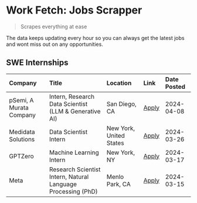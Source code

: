 # Work Fetch: Jobs Scrapper
> Scrapes everything at ease

The data keeps updating every hour so you can always get the latest jobs and wont miss out on any opportunities.

## SWE Internships
<!--START_SECTION:workfetch-->
| Company                 | Title                                                        | Location                | Link                                                                                                                                                                                                                                                                       | Date Posted   |
|:------------------------|:-------------------------------------------------------------|:------------------------|:---------------------------------------------------------------------------------------------------------------------------------------------------------------------------------------------------------------------------------------------------------------------------|:--------------|
| pSemi, A Murata Company | Intern, Research Data Scientist (LLM & Generative AI)        | San Diego, CA           | [Apply](https://www.linkedin.com/jobs/view/intern-research-data-scientist-llm-generative-ai-at-psemi-a-murata-company-3887074168?position=2&pageNum=0&refId=Tvan6e9pINDtTEj87ybwOw%3D%3D&trackingId=XMH8xzIlEZBWaSYXF0dABg%3D%3D&trk=public_jobs_jserp-result_search-card) | 2024-04-08    |
| Medidata Solutions      | Data Scientist Intern                                        | New York, United States | [Apply](https://www.linkedin.com/jobs/view/data-scientist-intern-at-medidata-solutions-3810253704?position=6&pageNum=0&refId=Tvan6e9pINDtTEj87ybwOw%3D%3D&trackingId=7rJZZ4pnrHAuOpks4OYTUQ%3D%3D&trk=public_jobs_jserp-result_search-card)                                | 2024-03-26    |
| GPTZero                 | Machine Learning Intern                                      | New York, NY            | [Apply](https://www.linkedin.com/jobs/view/machine-learning-intern-at-gptzero-3860723963?position=5&pageNum=0&refId=Tvan6e9pINDtTEj87ybwOw%3D%3D&trackingId=bR0RFmd7Vc8SugZ19bGcYg%3D%3D&trk=public_jobs_jserp-result_search-card)                                         | 2024-03-17    |
| Meta                    | Research Scientist Intern, Natural Language Processing (PhD) | Menlo Park, CA          | [Apply](https://www.linkedin.com/jobs/view/research-scientist-intern-natural-language-processing-phd-at-meta-3858718375?position=7&pageNum=0&refId=Tvan6e9pINDtTEj87ybwOw%3D%3D&trackingId=O439UICveo73c2Oo4dJWFQ%3D%3D&trk=public_jobs_jserp-result_search-card)          | 2024-03-15    |
<!--END_SECTION:workfetch-->
